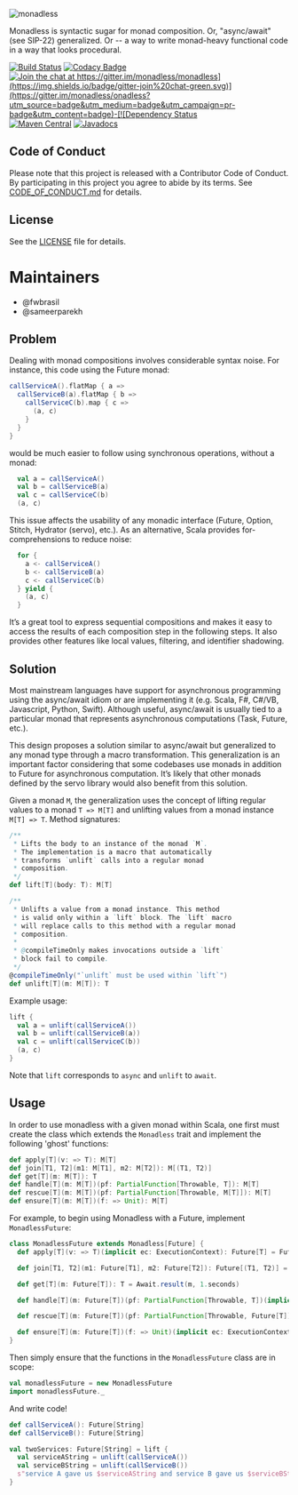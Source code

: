 ![monadless](https://raw.githubusercontent.com/monadless/monadless/master/monadless.png)

Monadless is syntactic sugar for monad composition. Or, "async/await"
(see SIP-22) generalized. Or -- a way to write monad-heavy functional code
in a way that looks procedural.

[![Build Status](https://travis-ci.org/monadless/monadless.svg?branch=master)](https://travis-ci.org/monadless/monadless)
[![Codacy Badge](https://api.codacy.com/project/badge/grade/ea4068928617433f8275534af3351152)](https://www.codacy.com/app/fwbrasil/monadless)
[![Join the chat at https://gitter.im/monadless/monadless](https://img.shields.io/badge/gitter-join%20chat-green.svg)](https://gitter.im/monadless/onadless?utm_source=badge&utm_medium=badge&utm_campaign=pr-badge&utm_content=badge)-[![Dependency Status](https://www.versioneye.com/user/projects/58f1b1915c12c800161e64d1/badge.svg?style=flat)](https://www.versioneye.com/user/projects/58f1b1915c12c800161e64d1)
[![Maven Central](https://maven-badges.herokuapp.com/maven-central/io.monadless/monadless_2.11/badge.svg)](https://maven-badges.herokuapp.com/maven-central/io.monadless/monadless_2.11)
[![Javadocs](https://www.javadoc.io/badge/io.monadless/monadless_2.11.svg)](https://www.javadoc.io/doc/io.monadless/monadless-core_2.11)

Code of Conduct
---------------

Please note that this project is released with a Contributor Code of Conduct. By participating in this project you agree to abide by its terms. See [CODE_OF_CONDUCT.md](https://github.com/monadless/monadless/blob/master/CODE_OF_CONDUCT.md) for details.

License
-------

See the [LICENSE](https://github.com/monadless/monadless/blob/master/LICENSE.txt) file for details.

Maintainers
===========

- @fwbrasil
- @sameerparekh

## Problem

Dealing with monad compositions involves considerable syntax noise. For instance, this code using the Future monad:

```scala
callServiceA().flatMap { a =>
  callServiceB(a).flatMap { b =>
    callServiceC(b).map { c =>
      (a, c)
    }
  }
}
```


would be much easier to follow using synchronous operations, without a monad:

```scala
  val a = callServiceA()
  val b = callServiceB(a)
  val c = callServiceC(b)
  (a, c)
```

This issue affects the usability of any monadic interface (Future, Option, Stitch, Hydrator (servo), etc.).
As an alternative, Scala provides for-comprehensions to reduce noise:

```scala
  for {
    a <- callServiceA()
    b <- callServiceB(a)
    c <- callServiceC(b)
  } yield {
    (a, c)
  }
```

It’s a great tool to express sequential compositions and makes it easy to access the results of 
each composition step in the following steps. It also provides other features like local values, 
filtering, and identifier shadowing.


## Solution

Most mainstream languages have support for asynchronous programming using the async/await 
idiom or are implementing it (e.g. Scala, F#, C#/VB, Javascript, Python, Swift). Although useful, 
async/await is usually tied to a particular monad that represents asynchronous computations 
(Task, Future, etc.).

This design proposes a solution similar to async/await but generalized to any monad type through
a macro transformation. This generalization is an important factor considering that some codebases 
use monads in addition to Future for asynchronous computation. It’s likely that other monads
defined by the servo library would also benefit from this solution.

Given a monad `M`, the generalization uses the concept of lifting regular values to a monad
`T => M[T]` and unlifting values from a monad instance `M[T] => T`. Method signatures:

```scala
/**
 * Lifts the body to an instance of the monad `M`.
 * The implementation is a macro that automatically
 * transforms `unlift` calls into a regular monad
 * composition.
 */
def lift[T](body: T): M[T]

/**
 * Unlifts a value from a monad instance. This method
 * is valid only within a `lift` block. The `lift` macro
 * will replace calls to this method with a regular monad
 * composition.
 * 
 * @compileTimeOnly makes invocations outside a `lift`
 * block fail to compile.
 */
@compileTimeOnly("`unlift` must be used within `lift`")
def unlift[T](m: M[T]): T 
```

Example usage:

```scala
lift {
  val a = unlift(callServiceA())
  val b = unlift(callServiceB(a))
  val c = unlift(callServiceC(b))
  (a, c)
}
```

Note that `lift` corresponds to `async` and `unlift` to `await`.

## Usage

In order to use monadless with a given monad within Scala, one first must 
create the class which extends the `Monadless` trait and implement the following
'ghost' functions:

```scala
def apply[T](v: => T): M[T]
def join[T1, T2](m1: M[T1], m2: M[T2]): M[(T1, T2)]
def get[T](m: M[T]): T
def handle[T](m: M[T])(pf: PartialFunction[Throwable, T]): M[T]
def rescue[T](m: M[T])(pf: PartialFunction[Throwable, M[T]]): M[T]
def ensure[T](m: M[T])(f: => Unit): M[T]
```

For example, to begin using Monadless with a Future, implement `MonadlessFuture`:

```scala
class MonadlessFuture extends Monadless[Future] {
  def apply[T](v: => T)(implicit ec: ExecutionContext): Future[T] = Future(v)

  def join[T1, T2](m1: Future[T1], m2: Future[T2]): Future[(T1, T2)] = m1.zip(m2)

  def get[T](m: Future[T]): T = Await.result(m, 1.seconds)

  def handle[T](m: Future[T])(pf: PartialFunction[Throwable, T])(implicit ec: ExecutionContext): Future[T] = m.recover(pf)

  def rescue[T](m: Future[T])(pf: PartialFunction[Throwable, Future[T]])(implicit ec: ExecutionContext): Future[T] = m.recoverWith(pf)

  def ensure[T](m: Future[T])(f: => Unit)(implicit ec: ExecutionContext): Unit = m.onComplete { _ => f }
}
```

Then simply ensure that the functions in the `MonadlessFuture` class are in scope:

```scala
val monadlessFuture = new MonadlessFuture
import monadlessFuture._
```

And write code!

```scala
def callServiceA(): Future[String]
def callServiceB(): Future[String]

val twoServices: Future[String] = lift {
  val serviceAString = unlift(callServiceA())
  val serviceBString = unlift(callServiceB())
  s"service A gave us $serviceAString and service B gave us $serviceBString"
}
```